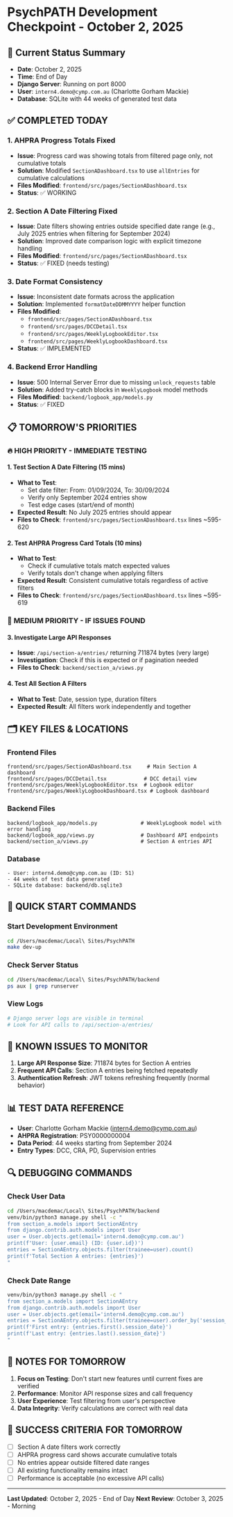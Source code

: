 # PsychPATH Development Checkpoint - October 2, 2025

## 🎯 **Current Status Summary**
- **Date**: October 2, 2025
- **Time**: End of Day
- **Django Server**: Running on port 8000
- **User**: `intern4.demo@cymp.com.au` (Charlotte Gorham Mackie)
- **Database**: SQLite with 44 weeks of generated test data

## ✅ **COMPLETED TODAY**

### 1. **AHPRA Progress Totals Fixed**
- **Issue**: Progress card was showing totals from filtered page only, not cumulative totals
- **Solution**: Modified `SectionADashboard.tsx` to use `allEntries` for cumulative calculations
- **Files Modified**: `frontend/src/pages/SectionADashboard.tsx`
- **Status**: ✅ WORKING

### 2. **Section A Date Filtering Fixed**
- **Issue**: Date filters showing entries outside specified date range (e.g., July 2025 entries when filtering for September 2024)
- **Solution**: Improved date comparison logic with explicit timezone handling
- **Files Modified**: `frontend/src/pages/SectionADashboard.tsx`
- **Status**: ✅ FIXED (needs testing)

### 3. **Date Format Consistency**
- **Issue**: Inconsistent date formats across the application
- **Solution**: Implemented `formatDateDDMMYYYY` helper function
- **Files Modified**: 
  - `frontend/src/pages/SectionADashboard.tsx`
  - `frontend/src/pages/DCCDetail.tsx`
  - `frontend/src/pages/WeeklyLogbookEditor.tsx`
  - `frontend/src/pages/WeeklyLogbookDashboard.tsx`
- **Status**: ✅ IMPLEMENTED

### 4. **Backend Error Handling**
- **Issue**: 500 Internal Server Error due to missing `unlock_requests` table
- **Solution**: Added try-catch blocks in `WeeklyLogbook` model methods
- **Files Modified**: `backend/logbook_app/models.py`
- **Status**: ✅ FIXED

## 📋 **TOMORROW'S PRIORITIES**

### 🔥 **HIGH PRIORITY - IMMEDIATE TESTING**

#### 1. **Test Section A Date Filtering** (15 mins)
- **What to Test**: 
  - Set date filter: From: 01/09/2024, To: 30/09/2024
  - Verify only September 2024 entries show
  - Test edge cases (start/end of month)
- **Expected Result**: No July 2025 entries should appear
- **Files to Check**: `frontend/src/pages/SectionADashboard.tsx` lines ~595-620

#### 2. **Test AHPRA Progress Card Totals** (10 mins)
- **What to Test**: 
  - Check if cumulative totals match expected values
  - Verify totals don't change when applying filters
- **Expected Result**: Consistent cumulative totals regardless of active filters
- **Files to Check**: `frontend/src/pages/SectionADashboard.tsx` lines ~595-619

### 🔧 **MEDIUM PRIORITY - IF ISSUES FOUND**

#### 3. **Investigate Large API Responses**
- **Issue**: `/api/section-a/entries/` returning 711874 bytes (very large)
- **Investigation**: Check if this is expected or if pagination needed
- **Files to Check**: `backend/section_a/views.py`

#### 4. **Test All Section A Filters**
- **What to Test**: Date, session type, duration filters
- **Expected Result**: All filters work independently and together

## 🗂️ **KEY FILES & LOCATIONS**

### Frontend Files
```
frontend/src/pages/SectionADashboard.tsx     # Main Section A dashboard
frontend/src/pages/DCCDetail.tsx            # DCC detail view
frontend/src/pages/WeeklyLogbookEditor.tsx  # Logbook editor
frontend/src/pages/WeeklyLogbookDashboard.tsx # Logbook dashboard
```

### Backend Files
```
backend/logbook_app/models.py              # WeeklyLogbook model with error handling
backend/logbook_app/views.py               # Dashboard API endpoints
backend/section_a/views.py                 # Section A entries API
```

### Database
```
- User: intern4.demo@cymp.com.au (ID: 51)
- 44 weeks of test data generated
- SQLite database: backend/db.sqlite3
```

## 🚀 **QUICK START COMMANDS**

### Start Development Environment
```bash
cd /Users/macdemac/Local\ Sites/PsychPATH
make dev-up
```

### Check Server Status
```bash
cd /Users/macdemac/Local\ Sites/PsychPATH/backend
ps aux | grep runserver
```

### View Logs
```bash
# Django server logs are visible in terminal
# Look for API calls to /api/section-a/entries/
```

## 🐛 **KNOWN ISSUES TO MONITOR**

1. **Large API Response Size**: 711874 bytes for Section A entries
2. **Frequent API Calls**: Section A entries being fetched repeatedly
3. **Authentication Refresh**: JWT tokens refreshing frequently (normal behavior)

## 📊 **TEST DATA REFERENCE**

- **User**: Charlotte Gorham Mackie (intern4.demo@cymp.com.au)
- **AHPRA Registration**: PSY0000000004
- **Data Period**: 44 weeks starting from September 2024
- **Entry Types**: DCC, CRA, PD, Supervision entries

## 🔍 **DEBUGGING COMMANDS**

### Check User Data
```bash
cd /Users/macdemac/Local\ Sites/PsychPATH/backend
venv/bin/python3 manage.py shell -c "
from section_a.models import SectionAEntry
from django.contrib.auth.models import User
user = User.objects.get(email='intern4.demo@cymp.com.au')
print(f'User: {user.email} (ID: {user.id})')
entries = SectionAEntry.objects.filter(trainee=user).count()
print(f'Total Section A entries: {entries}')
"
```

### Check Date Range
```bash
venv/bin/python3 manage.py shell -c "
from section_a.models import SectionAEntry
from django.contrib.auth.models import User
user = User.objects.get(email='intern4.demo@cymp.com.au')
entries = SectionAEntry.objects.filter(trainee=user).order_by('session_date')
print(f'First entry: {entries.first().session_date}')
print(f'Last entry: {entries.last().session_date}')
"
```

## 📝 **NOTES FOR TOMORROW**

1. **Focus on Testing**: Don't start new features until current fixes are verified
2. **Performance**: Monitor API response sizes and call frequency
3. **User Experience**: Test filtering from user's perspective
4. **Data Integrity**: Verify calculations are correct with real data

## 🎯 **SUCCESS CRITERIA FOR TOMORROW**

- [ ] Section A date filters work correctly
- [ ] AHPRA progress card shows accurate cumulative totals
- [ ] No entries appear outside filtered date ranges
- [ ] All existing functionality remains intact
- [ ] Performance is acceptable (no excessive API calls)

---

**Last Updated**: October 2, 2025 - End of Day
**Next Review**: October 3, 2025 - Morning

